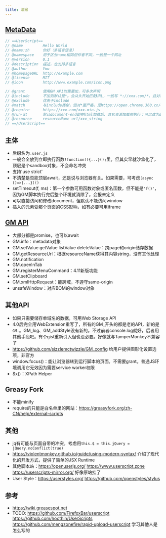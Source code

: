 ```yaml
---
title: 油猴
---
```


## [MetaData](https://wiki.greasespot.net/Metadata_Block)

```js
// ==UserScript==
// @name         Hello World
// @name:zh      你好（多语言信息）
// @namespace    用于区分name相同但作者不同，一般是一个网址
// @version      0.1
// @description  描述，也支持多语言
// @author       You
// @homepageURL  http://example.com
// @license      MIT
// @icon         http://www.example.com/icon.png

// @grant        使用GM API时需要加，可多次声明
// @include      不加则默认是*。会从头开始匹配URL，一般写 *://xxx.com/*，且对末尾不带/的URL也有效。也支持JS的正则。协议其实只支持http和https
// @exclude      优先于include
// @match        与include类似，但对*更严格，见https://open.chrome.360.cn/extension_dev/match_patterns.html
// @require      https://xxx.com/xxx.min.js
// @run-at       默认document-end即在html加载后、其它资源加载前执行；可以改为document-start或document-idle全部加载完后
// @resource     resourceName url/xxx_string
// ==/UserScript==
```

## 主体

* 后缀名为`.user.js`
* 一般会全放到立即执行函数`!function(){...}();`里，但其实早就沙盒化了，顶层是个sandbox对象，不会命名冲突
* 支持'use strict'
* 不清楚是否能顶层await，还是说与浏览器有关。如果需要，可考虑`(async ()=>{...})()`
* setTimeout(f, ms)：第一个参数可用函数对象或匿名函数，但不能是`'f()'`，因为GM脚本执行完后整个环境就消除了，会报未定义
* 可以直接访问和修改document，但默认不能访问window
* 插入的元素受那个页面的CSS影响，如有必要可用iframe

## [GM API](https://wiki.greasespot.net/Greasemonkey_Manual:API)

* 大部分都是promise，也可以await
* GM.info：metadata对象
* GM.setValue getValue listValue deleteValue：跨page和origin储存数据
* GM.getResourceUrl：根据resourceName获得其内容string，没有其他处理
* GM.notification
* GM.openInTab
* GM.registerMenuCommand：4.11新版功能
* GM.setClipboard
* GM.xmlHttpRequest：能跨域，不遵守same-origin
* unsafeWindow：对应BOM的window对象

## 其他API

* 如果只需要储存单域名的数据，可用Web Storage API
* 4.0后完全用WebExtension重写了，所有的GM_开头的都是老的API，新的是`GM.`。GM_log、GM_addStyle没有新的，不过前者console.log就好，后者用其他手段吧。有个gist重新引入但也没必要。好像就与TamperMonkey不兼容了
* https://github.com/sizzlemctwizzle/GM_config 给用户提供图形化设置选项，非官方
* window.focus()：能让浏览器转到运行脚本的页面，不需要grant。普通JS环境调用它无效因为需要service worker权限
* $x()：XPath Helper

## Greasy Fork

* 不能minify
* require的只能是白名单里的网站：https://greasyfork.org/zh-CN/help/external-scripts

## 其他

* jq有可能与页面自带的冲突，考虑用`this.$ = this.jQuery = jQuery.noConflict(true)`
* https://violentmonkey.github.io/guide/using-modern-syntax/ 介绍了现代化的开发方式，提供了简单的JSX Runtime
* 其他脚本站：https://openuserjs.org/ https://www.userscript.zone https://userscripts-mirror.org/ 好像原站挂了
* User Style：https://userstyles.org/ https://github.com/openstyles/stylus

## 参考

* https://wiki.greasespot.net
* TODO: https://github.com/FirefoxBar/userscript https://github.com/hoothin/UserScripts https://github.com/mengzonefire/rapid-upload-userscript 学习其他人是怎么写的
